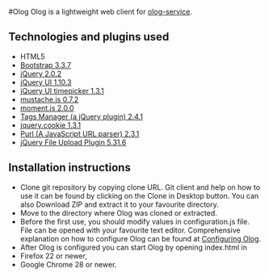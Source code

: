 #Olog
Olog is a lightweight web client for [olog-service](https://github.com/Olog/olog-service).

## Technologies and plugins used

 * HTML5
 * [Bootstrap 3.3.7](http://twitter.github.io/bootstrap/)
 * [jQuery 2.0.2](http://jquery.com/)
 * [jQuery UI 1.10.3](http://jqueryui.com/)
 * [jQuery UI timepicker 1.3.1](http://trentrichardson.com/examples/timepicker/)
 * [mustache.js 0.7.2](https://github.com/janl/mustache.js)
 * [moment.js 2.0.0](http://momentjs.com/)
 * [Tags Manager (a jQuery plugin) 2.4.1](http://welldonethings.com/tags/manager)
 * [jquery.cookie 1.3.1](https://github.com/carhartl/jquery-cookie)
 * [Purl (A JavaScript URL parser) 2.3.1](https://github.com/allmarkedup/purl)
 * [jQuery File Upload Plugin 5.31.6](https://github.com/blueimp/jQuery-File-Upload)

## Installation instructions

 * Clone git repository by copying clone URL. Git client and help on how to use it can be found by clicking on the Clone in Desktop button. You can also Download ZIP and extract it to your favourite directory.
 * Move to the directory where Olog was cloned or extracted.
 * Before the first use, you should modify values in configuration.js file. File can be opened with your favourite text editor. Comprehensive explanation on how to configure Olog can be found at [Configuring Olog](https://github.com/Olog/logbook/wiki/Configuring-Olog).
 * After Olog is configured you can start Olog by opening index.html in
  * Firefox 22 or newer,
  * Google Chrome 28 or newer.
